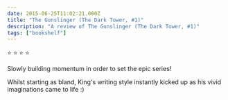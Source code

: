 ```yaml
---    
date: 2015-06-25T11:02:21.000Z
title: "The Gunslinger (The Dark Tower, #1)"
description: "A review of The Gunslinger (The Dark Tower, #1)"
tags: ["bookshelf"]
---   
```

⭐ ⭐ ⭐ ⭐ 

Slowly building momentum in order to set the epic series!

Whilst starting as bland, King's writing style instantly kicked up as his vivid imaginations came to life :) 